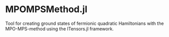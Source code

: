 # MPOMPSMethod.jl
Tool for creating ground states of fermionic quadratic Hamiltonians with the MPO-MPS-method using the ITensors.jl framework.
